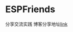 # ESPFriends
分享交流实践
博客分享地址[link](https://blog.csdn.net/qq_45922805/category_12395210.html?spm=1001.2014.3001.5482?_blank)
